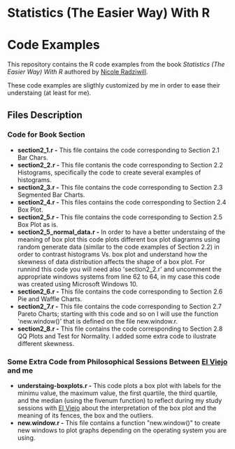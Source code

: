 # Statistics (The Easier Way) With R
# Code Examples

This repository contains the R code examples from the book *Statistics (The Easier Way) With R* authored by [Nicole Radziwill](http://nicoleradziwill.com/).

These code examples are sligthly customized by me in order to ease their understaing (at least for me).

## Files Description

### Code for Book Section

* **section2_1.r -** This file contains the code corresponding to Section 2.1 Bar Chars.
* **section2_2.r -** This file contanis the code corresponding to Section 2.2 Histograms, specifically the code to create several examples of histograms.
* **section2_3.r -** This file contains the code corresponding to Section 2.3 Segmented Bar Charts.
* **section2_4.r -** This files contains the code corresponding to Section 2.4 Box Plot.
* **section2_5.r -** This file contains the code corresponding to Section 2.5 Box Plot as is.
* **section2_5_normal_data.r -** In order to have a better understaing of the meaning of box plot this code plots different box plot diagramns using random generate data (similar to the code examples of Section 2.2) in order to contrast histograms Vs. box plot and understand how the skewness of data distribution affects the shape of a box plot. For runnind this code you will need also 'section2_2.r' and uncomment the appropriate windows systems from line 62 to 64, in my case this code was created using Microsoft Windows 10.
* **section2_6.r -** This file contains the code corresponding to Section 2.6 Pie and Waffle Charts.
* **section2_7.r -** This file contains the code corresponding to Section 2.7 Pareto Charts; starting with this code and so on I will use the function 'new.window()' that is defined on the file new.window.r.
* **section2_8.r -** This file contains the code corresponding to Section 2.8 QQ Plots and Test for Normality. I added some extra code to ilustrate different skewness.

### Some Extra Code from Philosophical Sessions Between [El Viejo](https://github.com/elviejo79) and me

* **understaing-boxplots.r -** This code plots a box plot with labels for the minimu value, the maximum value, the first quartile, the third quartile, and the median (using the fivenum function) to reflect during my study sessions with [El Viejo](https://github.com/elviejo79) about the interpretation of the box plot and the meaning of its fences, the box and the outliers.
* **new.window.r -** This file contains a function "new.window()" to create new windows to plot graphs depending on the operating system you are using.